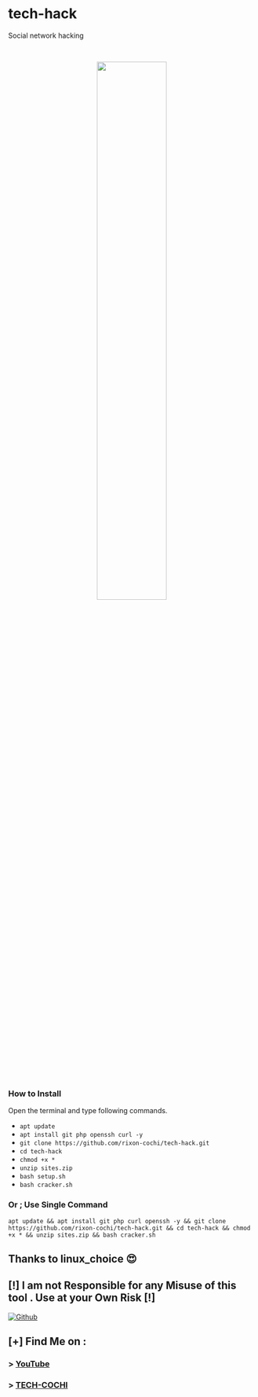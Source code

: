 # tech-hack
Social network hacking

<br>
<p align="center">
<img width="53%" src="https://i.pinimg.com/originals/93/92/55/939255731017e8a035c18bfb82c1c52b.png"/>
</p>

### How to Install

Open the terminal and type following commands.

* ```apt update```
* ```apt install git php openssh curl -y```
* ```git clone https://github.com/rixon-cochi/tech-hack.git```
* ```cd tech-hack```
* ```chmod +x *```
* ```unzip sites.zip```
* ```bash setup.sh```
* ```bash cracker.sh```


### Or ; Use Single Command
```
apt update && apt install git php curl openssh -y && git clone https://github.com/rixon-cochi/tech-hack.git && cd tech-hack && chmod +x * && unzip sites.zip && bash cracker.sh
```

## Thanks to linux_choice 😍


## **[!] I am not Responsible for any Misuse of this tool . Use at your Own Risk [!]**

[![Github](https://img.shields.io/badge/Github-TECH--COCHI-green?style=for-the-badge&logo=github)](https://github.com/rixon-cochi)

## [+] Find Me on :
### > [YouTube](https://www.youtube.com/channel/UCdUnJ0qjDZ-psQYtgyoEl9Q)
### > [TECH-COCHI](http://techcochi.website2.me)
